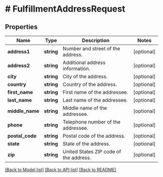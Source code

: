 # # FulfillmentAddressRequest

## Properties

Name | Type | Description | Notes
------------ | ------------- | ------------- | -------------
**address1** | **string** | Number and street of the address. | [optional]
**address2** | **string** | Additional address information. | [optional]
**city** | **string** | City of the address. | [optional]
**country** | **string** | Country of the address. | [optional]
**first_name** | **string** | First name of the addressee. | [optional]
**last_name** | **string** | Last name of the addressee. | [optional]
**middle_name** | **string** | Middle name of the addressee. | [optional]
**phone** | **string** | Telephone number of the addressee. | [optional]
**postal_code** | **string** | Postal code of the address. | [optional]
**state** | **string** | State of the address. | [optional]
**zip** | **string** | United States ZIP code of the address. | [optional]

[[Back to Model list]](../../README.md#models) [[Back to API list]](../../README.md#endpoints) [[Back to README]](../../README.md)
